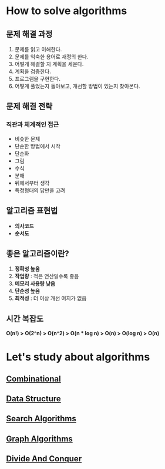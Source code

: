 # How to solve algorithms
## 문제 해결 과정

1. 문제를 읽고 이해한다.
2. 문제를 익숙한 용어로 재정의 한다.
3. 어떻게 해결할 지 계획을 세운다.
4. 계획을 검증한다.
5. 프로그램을 구현한다.
6. 어떻게 풀었는지 돌아보고, 개선할 방법이 있는지 찾아본다.

## 문제 해결 전략

### 직관과 체계적인 접근

- 비슷한 문제
- 단순한 방법에서 시작
- 단순화
- 그림
- 수식
- 분해
- 뒤에서부터 생각
- 특정형태의 답만을 고려

## 알고리즘 표현법

- **의사코드**
- **순서도**

## 좋은 알고리즘이란?

1. **정확성 높음**
2. **작업량** : 적은 연산일수록 좋음
3. **메모리 사용량 낮음**
4. **단순성 높음**
5. **최적성** : 더 이상 개선 여지가 없음

## 시간 복잡도

**O(n!) > O(2^n) > O(n^2) > O(n * log n) > O(n) > O(log n) > O(n)**

# Let's study about algorithms
## [Combinational](https://github.com/wlsdhr0831/SELF-STUDY/tree/master/algorithm/_log/combinational.md)
## [Data Structure](https://github.com/wlsdhr0831/SELF-STUDY/tree/master/algorithm/_log/data_structure.md)
## [Search Algorithms](https://github.com/wlsdhr0831/SELF-STUDY/tree/master/algorithm/_log/search_algorithms.md)
## [Graph Algorithms](https://github.com/wlsdhr0831/SELF-STUDY/tree/master/algorithm/_log/graph_algorithms.md)
## [Divide And Conquer](https://github.com/wlsdhr0831/SELF-STUDY/tree/master/algorithm/_log/divide_and_conquer.md)